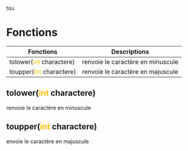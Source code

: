 tou
# Fonctions


| Fonctions                                                  | Descriptions                      |
| ---------------------------------------------------------- | --------------------------------- |
| tolower(<span style="color:#ffc000">int</span> charactere) | renvoie le caractère en minuscule |
| toupper(<span style="color:#ffc000">int</span> charactere) | renvoie le caractère en majuscule |

## tolower(<span style="color:#ffc000">int</span> charactere)

renvoie le caractère en minuscule

## toupper(<span style="color:#ffc000">int</span> charactere)

envoie le caractère en majuscule